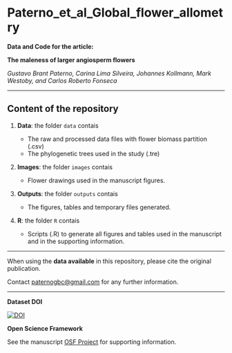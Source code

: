# Paterno_et_al_Global_flower_allometry

__Data and Code for the article:__  

__The maleness of larger angiosperm flowers__
  
_Gustavo Brant Paterno, Carina Lima Silveira, Johannes Kollmann, Mark Westoby,
and Carlos Roberto Fonseca_  
  
***

## Content of the repository

1. __Data__: the folder `data` contais  
    * The raw and processed data files with flower biomass partition (.csv) 
    * The phylogenetic trees used in the study (.tre)

2. __Images__: the folder `images` contais  
    * Flower drawings used in the manuscript figures.

3. __Outputs__: the folder `outputs` contais  
    * The figures, tables and temporary files generated.
    
4. __R__: the folder `R` contais  
    * Scripts (.R) to generate all figures and tables used in the manuscript and in the supporting information.
    
***

When using the __data available__ in this repository, please cite the original publication.  

Contact paternogbc@gmail.com for any further information.  

***

__Dataset DOI__

[![DOI](https://zenodo.org/badge/DOI/10.5281/zenodo.3746453.svg)](https://doi.org/10.5281/zenodo.3746453)

__Open Science Framework__

See the manuscript [OSF Project](https://osf.io/swhd9/) for supporting information.